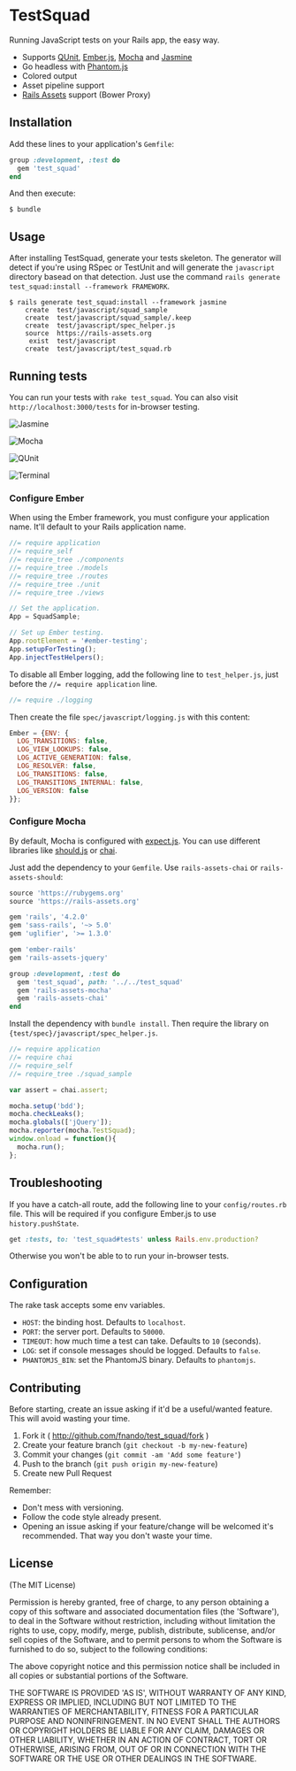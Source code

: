 # TestSquad

Running JavaScript tests on your Rails app, the easy way.

- Supports [QUnit](http://qunitjs.com), [Ember.js](http://emberjs.com), [Mocha](http://mochajs.org) and [Jasmine](http://jasmine.github.io/)
- Go headless with [Phantom.js](http://phantomjs.org)
- Colored output
- Asset pipeline support
- [Rails Assets](http://rails-assets.org) support (Bower Proxy)

## Installation

Add these lines to your application's `Gemfile`:

```ruby
group :development, :test do
  gem 'test_squad'
end
```

And then execute:

```console
$ bundle
```

## Usage

After installing TestSquad, generate your tests skeleton. The generator will detect if you're using RSpec or TestUnit and will generate the `javascript` directory basead on that detection. Just use the command `rails generate test_squad:install --framework FRAMEWORK`.

```console
$ rails generate test_squad:install --framework jasmine
    create  test/javascript/squad_sample
    create  test/javascript/squad_sample/.keep
    create  test/javascript/spec_helper.js
    source  https://rails-assets.org
     exist  test/javascript
    create  test/javascript/test_squad.rb
```

## Running tests

You can run your tests with `rake test_squad`. You can also visit `http://localhost:3000/tests` for in-browser testing.

![Jasmine](https://github.com/fnando/test_squad/raw/master/screenshots/jasmine.png)

![Mocha](https://github.com/fnando/test_squad/raw/master/screenshots/mocha.png)

![QUnit](https://github.com/fnando/test_squad/raw/master/screenshots/qunit.png)

![Terminal](https://github.com/fnando/test_squad/raw/master/screenshots/terminal.png)

### Configure Ember

When using the Ember framework, you must configure your application name. It'll default to your Rails application name.

```javascript
//= require application
//= require_self
//= require_tree ./components
//= require_tree ./models
//= require_tree ./routes
//= require_tree ./unit
//= require_tree ./views

// Set the application.
App = SquadSample;

// Set up Ember testing.
App.rootElement = '#ember-testing';
App.setupForTesting();
App.injectTestHelpers();
```

To disable all Ember logging, add the following line to `test_helper.js`, just before the `//= require application` line.

```javascript
//= require ./logging
```

Then create the file `spec/javascript/logging.js` with this content:

```javascript
Ember = {ENV: {
  LOG_TRANSITIONS: false,
  LOG_VIEW_LOOKUPS: false,
  LOG_ACTIVE_GENERATION: false,
  LOG_RESOLVER: false,
  LOG_TRANSITIONS: false,
  LOG_TRANSITIONS_INTERNAL: false,
  LOG_VERSION: false
}};
```

### Configure Mocha

By default, Mocha is configured with [expect.js](https://github.com/Automattic/expect.js). You can use different libraries like [should.js](https://github.com/visionmedia/should.js) or [chai](http://chaijs.com/).

Just add the dependency to your `Gemfile`. Use `rails-assets-chai` or `rails-assets-should`:

```ruby
source 'https://rubygems.org'
source 'https://rails-assets.org'

gem 'rails', '4.2.0'
gem 'sass-rails', '~> 5.0'
gem 'uglifier', '>= 1.3.0'

gem 'ember-rails'
gem 'rails-assets-jquery'

group :development, :test do
  gem 'test_squad', path: '../../test_squad'
  gem 'rails-assets-mocha'
  gem 'rails-assets-chai'
end
```

Install the dependency with `bundle install`. Then require the library on `{test/spec}/javascript/spec_helper.js`.

```javascript
//= require application
//= require chai
//= require_self
//= require_tree ./squad_sample

var assert = chai.assert;

mocha.setup('bdd');
mocha.checkLeaks();
mocha.globals(['jQuery']);
mocha.reporter(mocha.TestSquad);
window.onload = function(){
  mocha.run();
};
```

## Troubleshooting

If you have a catch-all route, add the following line to your `config/routes.rb` file. This will be required if you configure Ember.js to use `history.pushState`.

```ruby
get :tests, to: 'test_squad#tests' unless Rails.env.production?
```

Otherwise you won't be able to to run your in-browser tests.

## Configuration

The rake task accepts some env variables.

- `HOST`: the binding host. Defaults to `localhost`.
- `PORT`: the server port. Defaults to `50000`.
- `TIMEOUT`: how much time a test can take. Defaults to `10` (seconds).
- `LOG`: set if console messages should be logged. Defaults to `false`.
- `PHANTOMJS_BIN`: set the PhantomJS binary. Defaults to `phantomjs`.

## Contributing

Before starting, create an issue asking if it'd be a useful/wanted feature. This will avoid wasting your time.

1. Fork it ( http://github.com/fnando/test_squad/fork )
2. Create your feature branch (`git checkout -b my-new-feature`)
3. Commit your changes (`git commit -am 'Add some feature'`)
4. Push to the branch (`git push origin my-new-feature`)
5. Create new Pull Request

Remember:

- Don't mess with versioning.
- Follow the code style already present.
- Opening an issue asking if your feature/change will be welcomed it's recommended. That way you don't waste your time.

## License

(The MIT License)

Permission is hereby granted, free of charge, to any person obtaining
a copy of this software and associated documentation files (the
'Software'), to deal in the Software without restriction, including
without limitation the rights to use, copy, modify, merge, publish,
distribute, sublicense, and/or sell copies of the Software, and to
permit persons to whom the Software is furnished to do so, subject to
the following conditions:

The above copyright notice and this permission notice shall be
included in all copies or substantial portions of the Software.

THE SOFTWARE IS PROVIDED 'AS IS', WITHOUT WARRANTY OF ANY KIND,
EXPRESS OR IMPLIED, INCLUDING BUT NOT LIMITED TO THE WARRANTIES OF
MERCHANTABILITY, FITNESS FOR A PARTICULAR PURPOSE AND NONINFRINGEMENT.
IN NO EVENT SHALL THE AUTHORS OR COPYRIGHT HOLDERS BE LIABLE FOR ANY
CLAIM, DAMAGES OR OTHER LIABILITY, WHETHER IN AN ACTION OF CONTRACT,
TORT OR OTHERWISE, ARISING FROM, OUT OF OR IN CONNECTION WITH THE
SOFTWARE OR THE USE OR OTHER DEALINGS IN THE SOFTWARE.
